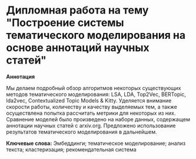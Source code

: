 # Дипломная работа на тему "Построение системы тематического моделирования на основе аннотаций научных статей"

**Аннотация**

Мы делаем подробный обзор алгоритмов некоторых существующих 
методов тематического моделирования: LSA, LDA, Top2Vec, BERTopic, lda2vec, 
Сontextualized Topic Models & Kitty. Уделяется внимание скорости работы, 
количеству и качеству выделяемых тем, а также осуществлена попытка 
рассчитать метрики для некоторых из них. Сравнение моделей было произведено 
на наборе данных, содержащем аннотации научных статей с arxiv.org. 
Предложено использование результатов тематического моделирования в 
дальнейшем. 

**Ключевые слова:** 
Эмбеддинги; тематическое моделирование; анализ текста; кластеризация; 
рекомендательная система
